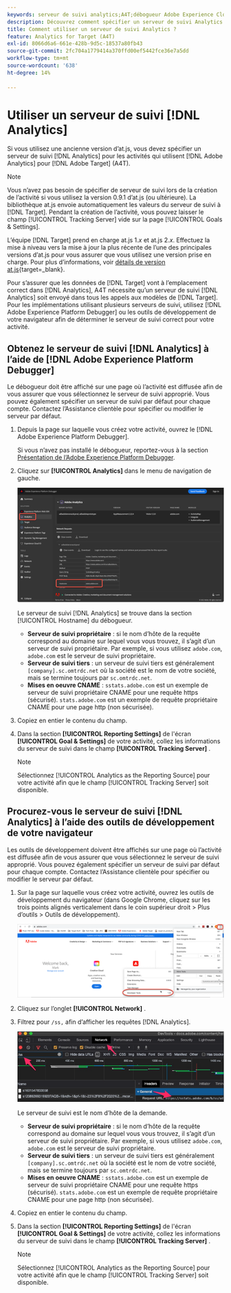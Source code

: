 ```yaml
---
keywords: serveur de suivi analytics;A4T;débogueur Adobe Experience Cloud;débogueur Adobe Experience Platform;source de création de rapports;outils de développement
description: Découvrez comment spécifier un serveur de suivi Analytics pour les activités qui utilisent Analytics for [!DNL Target] (A4T) si vous utilisez une ancienne version d’at.js.
title: Comment utiliser un serveur de suivi Analytics ?
feature: Analytics for Target (A4T)
exl-id: 8066d6a6-661e-428b-9d5c-18537a80fb43
source-git-commit: 2fc704a1779414a370ffd00ef5442fce36e7a5dd
workflow-type: tm+mt
source-wordcount: '638'
ht-degree: 14%

---
```


# Utiliser un serveur de suivi [!DNL Analytics]

Si vous utilisez une ancienne version d’at.js, vous devez spécifier un serveur de suivi [!DNL Analytics] pour les activités qui utilisent [!DNL Adobe Analytics] pour [!DNL Adobe Target] (A4T).

>[!NOTE]
>
>Vous n’avez pas besoin de spécifier de serveur de suivi lors de la création de l’activité si vous utilisez la version 0.9.1 d’at.js (ou ultérieure). La bibliothèque at.js envoie automatiquement les valeurs du serveur de suivi à [!DNL Target]. Pendant la création de l’activité, vous pouvez laisser le champ [!UICONTROL Tracking Server] vide sur la page [!UICONTROL Goals & Settings].
>
>L’équipe [!DNL Target] prend en charge at.js 1.*x* et at.js 2.*x*. Effectuez la mise à niveau vers la mise à jour la plus récente de l’une des principales versions d’at.js pour vous assurer que vous utilisez une version prise en charge. Pour plus d’informations, voir [détails de version at.js](https://experienceleague.adobe.com/docs/target-dev/developer/client-side/at-js-implementation/target-atjs-versions.html?lang=fr){target=_blank}.

Pour s’assurer que les données de [!DNL Target] vont à l’emplacement correct dans [!DNL Analytics], A4T nécessite qu’un serveur de suivi [!DNL Analytics] soit envoyé dans tous les appels aux modèles de [!DNL Target]. Pour les implémentations utilisant plusieurs serveurs de suivi, utilisez [!DNL Adobe Experience Platform Debugger] ou les outils de développement de votre navigateur afin de déterminer le serveur de suivi correct pour votre activité.

## Obtenez le serveur de suivi [!DNL Analytics] à l’aide de [!DNL Adobe Experience Platform Debugger]

Le débogueur doit être affiché sur une page où l’activité est diffusée afin de vous assurer que vous sélectionnez le serveur de suivi approprié. Vous pouvez également spécifier un serveur de suivi par défaut pour chaque compte. Contactez l’Assistance clientèle pour spécifier ou modifier le serveur par défaut.

1. Depuis la page sur laquelle vous créez votre activité, ouvrez le [!DNL Adobe Experience Platform Debugger].

   Si vous n’avez pas installé le débogueur, reportez-vous à la section [Présentation de l’Adobe Experience Platform Debugger](https://experienceleague.adobe.com/docs/platform-learn/data-collection/debugger/overview.html?lang=fr).

1. Cliquez sur **[!UICONTROL Analytics]** dans le menu de navigation de gauche.

   ![&rbrace;Image Screen_DebuggerTrackKit](assets/Screen_DebuggerTrackServ.png)

   Le serveur de suivi [!DNL Analytics] se trouve dans la section [!UICONTROL Hostname] du débogueur.

   * **Serveur de suivi propriétaire** : si le nom d’hôte de la requête correspond au domaine sur lequel vous vous trouvez, il s’agit d’un serveur de suivi propriétaire. Par exemple, si vous utilisez `adobe.com`, `adobe.com` est le serveur de suivi propriétaire.
   * **Serveur de suivi tiers** : un serveur de suivi tiers est généralement `[company].sc.omtrdc.net` où la société est le nom de votre société, mais se termine toujours par `sc.omtrdc.net`.
   * **Mises en oeuvre CNAME** : `sstats.adobe.com` est un exemple de serveur de suivi propriétaire CNAME pour une requête https (sécurisé). `stats.adobe.com` est un exemple de requête propriétaire CNAME pour une page http (non sécurisée).

1. Copiez en entier le contenu du champ.

1. Dans la section **[!UICONTROL Reporting Settings]** de l&#39;écran **[!UICONTROL Goal & Settings]** de votre activité, collez les informations du serveur de suivi dans le champ **[!UICONTROL Tracking Server]** .

   >[!NOTE]
   >
   >Sélectionnez [!UICONTROL Analytics as the Reporting Source] pour votre activité afin que le champ [!UICONTROL Tracking Server] soit disponible.

## Procurez-vous le serveur de suivi [!DNL Analytics] à l’aide des outils de développement de votre navigateur

Les outils de développement doivent être affichés sur une page où l’activité est diffusée afin de vous assurer que vous sélectionnez le serveur de suivi approprié. Vous pouvez également spécifier un serveur de suivi par défaut pour chaque compte. Contactez l’Assistance clientèle pour spécifier ou modifier le serveur par défaut.

1. Sur la page sur laquelle vous créez votre activité, ouvrez les outils de développement du navigateur (dans Google Chrome, cliquez sur les trois points alignés verticalement dans le coin supérieur droit > Plus d’outils > Outils de développement).

   ![Outils de développement Chrome](/help/main/c-integrating-target-with-mac/a4t/assets/chrome-dev-tools.png)

1. Cliquez sur l’onglet **[!UICONTROL Network]** .

1. Filtrez pour `/ss,` afin d’afficher les requêtes [!DNL Analytics].

   ![Outils de développement Chrome avec /ss search](/help/main/c-integrating-target-with-mac/a4t/assets/chrome-search.png)

   Le serveur de suivi est le nom d’hôte de la demande.

   * **Serveur de suivi propriétaire** : si le nom d’hôte de la requête correspond au domaine sur lequel vous vous trouvez, il s’agit d’un serveur de suivi propriétaire. Par exemple, si vous utilisez `adobe.com`, `adobe.com` est le serveur de suivi propriétaire.
   * **Serveur de suivi tiers** : un serveur de suivi tiers est généralement `[company].sc.omtrdc.net` où la société est le nom de votre société, mais se termine toujours par `sc.omtrdc.net`.
   * **Mises en oeuvre CNAME** : `sstats.adobe.com` est un exemple de serveur de suivi propriétaire CNAME pour une requête https (sécurisé). `stats.adobe.com` est un exemple de requête propriétaire CNAME pour une page http (non sécurisée).

1. Copiez en entier le contenu du champ.

1. Dans la section **[!UICONTROL Reporting Settings]** de l&#39;écran **[!UICONTROL Goal & Settings]** de votre activité, collez les informations du serveur de suivi dans le champ **[!UICONTROL Tracking Server]** .

   >[!NOTE]
   >
   >Sélectionnez [!UICONTROL Analytics as the Reporting Source] pour votre activité afin que le champ [!UICONTROL Tracking Server] soit disponible.
